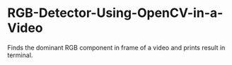 # RGB-Detector-Using-OpenCV-in-a-Video
Finds the dominant RGB component in frame of a video and prints result in terminal.
